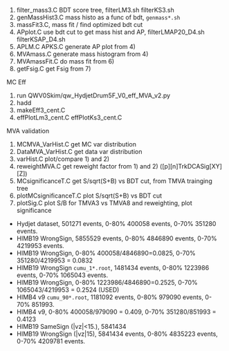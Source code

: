 

1) filter_mass3.C               BDT score tree, filterLM3.sh filterKS3.sh
2) genMassHist3.C               mass histo as a func of bdt, `genmass*.sh`
3) massFit3.C,                  mass fit / find optimized bdt cut
4) APplot.C                     use bdt cut to get mass hist and AP, filterLMAP20_D4.sh filterKSAP_D4.sh
5) APLM.C APKS.C                generate AP plot from 4)
6) MVAmass.C                    generate mass histogram from 4)
7) MVAmassFit.C                 do mass fit from 6)
8) getFsig.C                    get Fsig from 7)


MC Eff
1) run QWV0Skim/qw_HydjetDrum5F_V0_eff_MVA_v2.py
2) hadd
3) makeEff3_cent.C
4) effPlotLm3_cent.C effPlotKs3_cent.C


MVA validation
1) MCMVA_VarHist.C          get MC var distribution
2) DataMVA_VarHist.C        get data var distribution
3) varHist.C                plot/compare 1) and 2)
4) reweightMVA.C            get reweight factor from 1) and 2) ([p][n]TrkDCASig[XY][Z])
5) MCsignificanceT.C        get S/sqrt(S+B) vs BDT cut, from TMVA trainging tree
6) plotMCsignificanceT.C    plot S/sqrt(S+B) vs BDT cut
7) plotSig.C                plot S/B for TMVA3 vs TMVA8 and reweighting, plot significance


- Hydjet dataset,   501271 events,  0-80% 400058  events, 0-70% 351280  events.
- HIMB19 WrongSign, 5855529 events, 0-80% 4846890 events, 0-70% 4219953 events.
- HIMB19 WrongSign, 0-80% 400058/4846890=0.0825, 0-70% 351280/4219953 = 0.0832
- HIMB19 WrongSign `cumu_1*.root`, 1481434 events, 0-80% 1223986 events, 0-70% 1065043 events.
- HIMB19 WrongSign, 0-80% 1223986/4846890=0.2525, 0-70% 1065043/4219953 = 0.2524 (USED)
- HIMB4 v9 `cumu_90*.root`, 1181092 events, 0-80% 979090 events, 0-70% 851993.
- HIMB4 v9, 0-80% 400058/979090 = 0.409, 0-70% 351280/851993 = 0.4123
- HIMB19 SameSign (|vz|<15.), 5841434
- HIMB19 WrongSign (|vz|15),  5841434 events, 0-80% 4835223 events, 0-70% 4209781 events.



